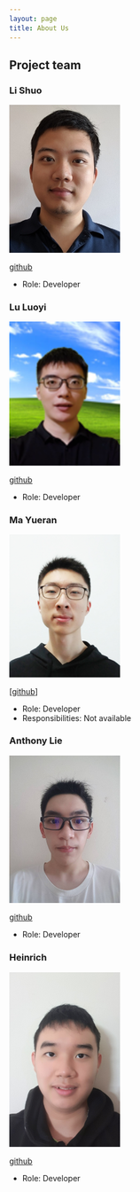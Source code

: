 ```yaml
---
layout: page
title: About Us
---
```

## Project team

### Li Shuo

<img src="images/li-s.png" width="200px" alt="Li Shuo's profile picture">

[github](https://github.com/li-s)

* Role: Developer

### Lu Luoyi

<img src="images/luo-git.png" width="200px" alt="Luoyi's profile picture">

[github](https://github.com/luo-git)

* Role: Developer

### Ma Yueran

<img src="images/ma-yueran.png" width="200px">

[[github](https://github.com/Ma-Yueran)]

* Role: Developer
* Responsibilities: Not available

### Anthony Lie
<img src="images/anthony6401.png" width="200px">

[github](https://github.com/Anthony6401)

* Role: Developer

### Heinrich
<img src="images/HynRidge.png" width="200px">

[github](https://github.com/HynRidge)

* Role: Developer
